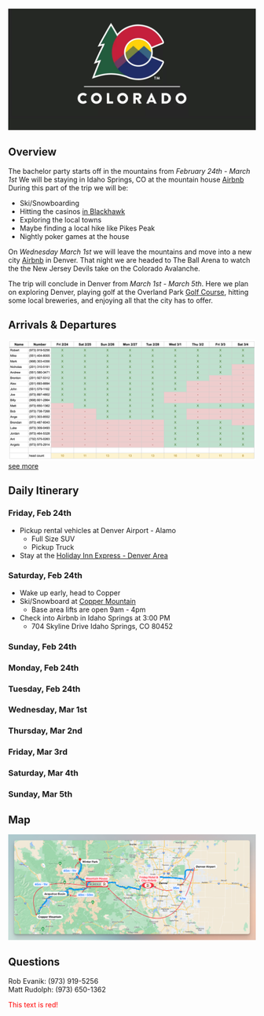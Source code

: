 ![header image](assets/CO_hero.png)

## Overview

The bachelor party starts off in the mountains from *February 24th - March 1st*
We will be staying in Idaho Springs, CO at the mountain house <a href="https://abnb.me/MNlRSeE16ub" target="_blank">Airbnb</a>
During this part of the trip we will be:
- Ski/Snowboarding
- Hitting the casinos <a href="https://www.google.com/maps/dir/Idaho+Springs,+Colorado/Black+Hawk,+Colorado/@39.7796953,-105.4908333,13.28z/data=!4m14!4m13!1m5!1m1!1s0x876ba525c91b6e55:0xfb9e9ae2915f3f68!2m2!1d-105.5136081!2d39.7424881!1m5!1m1!1s0x876bbc7a8ccbb8fb:0x4935b9a9c9693666!2m2!1d-105.4938853!2d39.7969322!3e0" target="_blank">in Blackhawk</a>
- Exploring the local towns 
- Maybe finding a local hike like Pikes Peak
- Nightly poker games at the house

On *Wednesday March 1st* we will leave the mountains and move into a new city <a href="http://www.airbnb.com/rooms/1402409" target="_blank">Airbnb</a>  in Denver. That night we are headed to The Ball Arena to watch the the New Jersey Devils take on the Colorado Avalanche.

The trip will conclude in Denver from *March 1st - March 5th*. Here we plan on exploring Denver, playing golf at the Overland Park <a href="https://denver.ezlinksgolf.com/index.html#/search" target="_blank">Golf Course</a>, hitting some local breweries, and enjoying all that the city has to offer. 

## Arrivals & Departures 

![arrivals](assets/arrivals.png)
[see more](Arrivals-Departures)

## Daily Itinerary 

### Friday, Feb 24th

- Pickup rental vehicles at Denver Airport - Alamo
	- Full Size SUV
	- Pickup Truck
- Stay at the <a href="https://www.ihg.com/holidayinnexpress/hotels/us/en/golden/dengo/hoteldetail" target="_blank">Holiday Inn Express - Denver Area</a>

### Saturday, Feb 24th
- Wake up early, head to Copper
- Ski/Snowboard at <a href="http://coppercolorado.com" target="_blank">Copper Mountain</a>
	- Base area lifts are open 9am - 4pm
- Check into Airbnb in Idaho Springs at 3:00 PM
	- 704 Skyline Drive Idaho Springs, CO 80452

### Sunday, Feb 24th


### Monday, Feb 24th


### Tuesday, Feb 24th


### Wednesday, Mar 1st


### Thursday, Mar 2nd


### Friday, Mar 3rd


### Saturday, Mar 4th


### Sunday, Mar 5th

## Map
![map](assets/map.png)

## Questions
Rob Evanik: (973) 919-5256 <br>
Matt Rudolph: (973) 650-1362‬


<font color="red">This text is red!</font>




